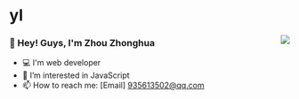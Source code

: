 # yl
<img align="right" src="https://github-readme-stats.vercel.app/api?username=chenlei-17&show_icons=true&icon_color=CE1D2D&text_color=718096&bg_color=ffffff&hide_title=true" />


### 👋 Hey! Guys, I'm Zhou Zhonghua


- 💻 I'm web developer
- 👀 I’m interested in JavaScript
- 📫 How to reach me: [Email] 935613502@qq.com
